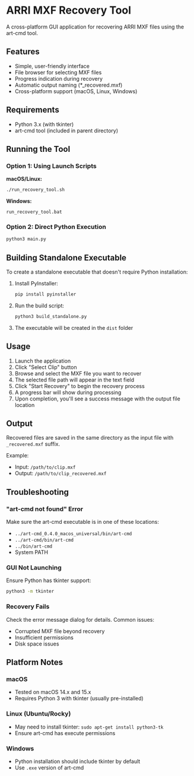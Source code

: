 # ARRI MXF Recovery Tool

A cross-platform GUI application for recovering ARRI MXF files using the art-cmd tool.

## Features

- Simple, user-friendly interface
- File browser for selecting MXF files
- Progress indication during recovery
- Automatic output naming (*_recovered.mxf)
- Cross-platform support (macOS, Linux, Windows)

## Requirements

- Python 3.x (with tkinter)
- art-cmd tool (included in parent directory)

## Running the Tool

### Option 1: Using Launch Scripts

**macOS/Linux:**
```bash
./run_recovery_tool.sh
```

**Windows:**
```batch
run_recovery_tool.bat
```

### Option 2: Direct Python Execution
```bash
python3 main.py
```

## Building Standalone Executable

To create a standalone executable that doesn't require Python installation:

1. Install PyInstaller:
   ```bash
   pip install pyinstaller
   ```

2. Run the build script:
   ```bash
   python3 build_standalone.py
   ```

3. The executable will be created in the `dist` folder

## Usage

1. Launch the application
2. Click "Select Clip" button
3. Browse and select the MXF file you want to recover
4. The selected file path will appear in the text field
5. Click "Start Recovery" to begin the recovery process
6. A progress bar will show during processing
7. Upon completion, you'll see a success message with the output file location

## Output

Recovered files are saved in the same directory as the input file with `_recovered.mxf` suffix.

Example:
- Input: `/path/to/clip.mxf`
- Output: `/path/to/clip_recovered.mxf`

## Troubleshooting

### "art-cmd not found" Error
Make sure the art-cmd executable is in one of these locations:
- `../art-cmd_0.4.0_macos_universal/bin/art-cmd`
- `../art-cmd/bin/art-cmd`
- `../bin/art-cmd`
- System PATH

### GUI Not Launching
Ensure Python has tkinter support:
```bash
python3 -m tkinter
```

### Recovery Fails
Check the error message dialog for details. Common issues:
- Corrupted MXF file beyond recovery
- Insufficient permissions
- Disk space issues

## Platform Notes

### macOS
- Tested on macOS 14.x and 15.x
- Requires Python 3 with tkinter (usually pre-installed)

### Linux (Ubuntu/Rocky)
- May need to install tkinter: `sudo apt-get install python3-tk`
- Ensure art-cmd has execute permissions

### Windows
- Python installation should include tkinter by default
- Use `.exe` version of art-cmd